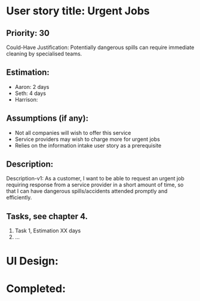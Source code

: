 # User story title: Urgent Jobs

## Priority: 30
Could-Have
Justification: Potentially dangerous spills can require immediate cleaning by specialised teams.

## Estimation:
* Aaron: 2 days
* Seth: 4 days
* Harrison:

## Assumptions (if any):
* Not all companies will wish to offer this service
* Service providers may wish to charge more for urgent jobs
* Relies on the information intake user story as a prerequisite

## Description:

Description-v1: As a customer, I want to be able to request an urgent job requiring response from a service provider
 in a short amount of time, so that I can have dangerous spills/accidents attended promptly and efficiently.


## Tasks, see chapter 4.

1. Task 1, Estimation XX days
2. ...


# UI Design:


# Completed:
